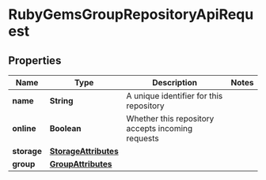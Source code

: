 # RubyGemsGroupRepositoryApiRequest

## Properties
Name | Type | Description | Notes
------------ | ------------- | ------------- | -------------
**name** | **String** | A unique identifier for this repository | 
**online** | **Boolean** | Whether this repository accepts incoming requests | 
**storage** | [**StorageAttributes**](StorageAttributes.md) |  | 
**group** | [**GroupAttributes**](GroupAttributes.md) |  | 
